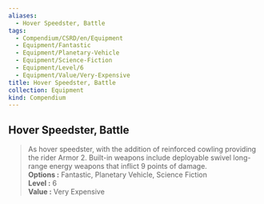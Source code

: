 ```yaml
---
aliases:
  - Hover Speedster, Battle
tags:
  - Compendium/CSRD/en/Equipment
  - Equipment/Fantastic
  - Equipment/Planetary-Vehicle
  - Equipment/Science-Fiction
  - Equipment/Level/6
  - Equipment/Value/Very-Expensive
title: Hover Speedster, Battle
collection: Equipment
kind: Compendium
---
```

## Hover Speedster, Battle  
  
>As hover speedster, with the addition of reinforced cowling providing the rider Armor 2. Built-in weapons include deployable swivel long-range energy weapons that inflict 9 points of damage.  
> **Options :** Fantastic, Planetary Vehicle, Science Fiction  
> **Level :** 6  
> **Value :** Very Expensive